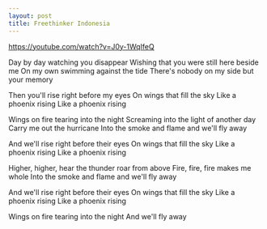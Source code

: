 ```yaml
---
layout: post 
title: Freethinker Indonesia 
--- 
```


https://youtube.com/watch?v=J0y-1WqIfeQ 

Day by day watching you disappear
Wishing that you were still here beside me
On my own swimming against the tide
There's nobody on my side but your memory 

Then you'll rise right before my eyes
On wings that fill the sky
Like a phoenix rising
Like a phoenix rising 

Wings on fire tearing into the night
Screaming into the light of another day
Carry me out the hurricane
Into the smoke and flame and we'll fly away 

And we'll rise right before their eyes
On wings that fill the sky
Like a phoenix rising
Like a phoenix rising 

Higher, higher, hear the thunder roar from above
Fire, fire, fire makes me whole
Into the smoke and flame and we'll fly away 

And we'll rise right before their eyes
On wings that fill the sky
Like a phoenix rising
Like a phoenix rising 

Wings on fire tearing into the night
And we'll fly away
